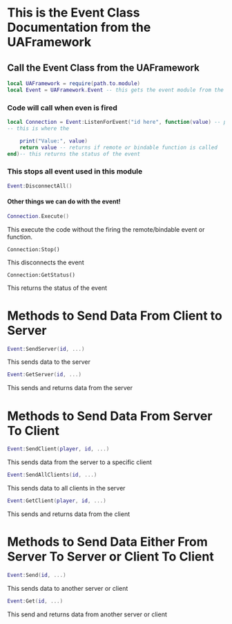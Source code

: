 # **This is the Event Class Documentation from the UAFramework**


## Call the Event Class from the UAFramework

``` lua
local UAFramework = require(path.to.module)
local Event = UAFramework.Event -- this gets the event module from the package
```

### Code will call when even is fired


``` lua
local Connection = Event:ListenForEvent("id here", function(value) -- paramaters here
-- this is where the

    print("Value:", value)
    return value -- returns if remote or bindable function is called
end)-- this returns the status of the event
```

### This stops all event used in this module
``` lua
Event:DisconnectAll()
```

#### **Other things we can do with the event!**

``` lua
Connection.Execute() 
```
This execute the code without the firing the remote/bindable event or function.

```
Connection:Stop()
```
This disconnects the event

```
Connection:GetStatus()
```
This returns the status of the event

# **Methods to Send Data From Client to Server**

``` lua
Event:SendServer(id, ...)
```
This sends data to the server

``` lua
Event:GetServer(id, ...)
```
This sends and returns data from the server

# **Methods to Send Data From Server To Client**
``` lua
Event:SendClient(player, id, ...)
```
This sends data from the server to a specific client

``` lua
Event:SendAllClients(id, ...)
```
This sends data to all clients in the server

``` lua
Event:GetClient(player, id, ...)
```
This sends and returns data from the client

# **Methods to Send Data Either From Server To Server or Client To Client**

``` lua
Event:Send(id, ...)
```
This sends data to another server or client

``` lua
Event:Get(id, ...)
```
This send and returns data from another server or client